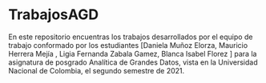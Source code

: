 # TrabajosAGD
En este repositorio encuentras los trabajos desarrollados por el equipo de trabajo conformado por los estudiantes [Daniela Muñoz Elorza, Mauricio Herrera Mejía , Ligia Fernanda Zabala Gamez, Blanca Isabel Florez ] para la asignatura de posgrado Analítica de Grandes Datos, vista en la Universidad Nacional de Colombia, el segundo semestre de 2021.
